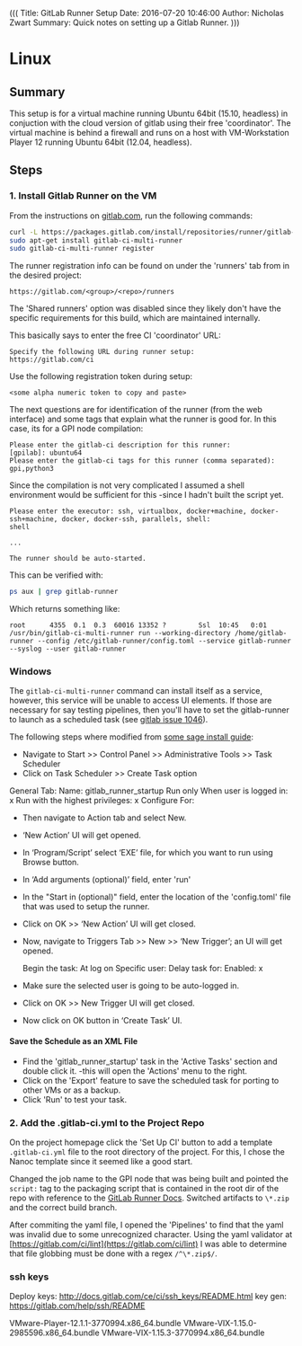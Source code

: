 (((
Title: GitLab Runner Setup
Date: 2016-07-20 10:46:00
Author: Nicholas Zwart
Summary: Quick notes on setting up a Gitlab Runner.
)))

# Linux 

## Summary
This setup is for a virtual machine running Ubuntu 64bit (15.10, headless) in
conjuction with the cloud version of gitlab using their free 'coordinator'.
The virtual machine is behind a firewall and runs on a host with VM-Workstation
Player 12 running Ubuntu 64bit (12.04, headless).

## Steps

### 1. Install Gitlab Runner on the VM
From the instructions on
[gitlab.com](https://gitlab.com/gitlab-org/gitlab-ci-multi-runner/blob/master/docs/install/linux-repository.md),
run the following commands:

```bash
curl -L https://packages.gitlab.com/install/repositories/runner/gitlab-ci-multi-runner/script.deb.sh | sudo bash
sudo apt-get install gitlab-ci-multi-runner
sudo gitlab-ci-multi-runner register
```

The runner registration info can be found on under the 'runners' tab from in
the desired project:
```
https://gitlab.com/<group>/<repo>/runners
```
The 'Shared runners' option was disabled since they likely don't have the
specific requirements for this build, which are maintained internally.

This basically says to enter the free CI 'coordinator' URL:
```
Specify the following URL during runner setup: 
https://gitlab.com/ci
```
Use the following registration token during setup:
```
<some alpha numeric token to copy and paste>
```

The next questions are for identification of the runner (from the web
interface) and some tags that explain what the runner is good for.  In this
case, its for a GPI node compilation:
```
Please enter the gitlab-ci description for this runner:
[gpilab]: ubuntu64
Please enter the gitlab-ci tags for this runner (comma separated):
gpi,python3
```

Since the compilation is not very complicated I assumed a shell environment
would be sufficient for this -since I hadn't built the script yet.
```
Please enter the executor: ssh, virtualbox, docker+machine, docker-ssh+machine, docker, docker-ssh, parallels, shell:
shell

...

The runner should be auto-started.
```

This can be verified with:
```bash
ps aux | grep gitlab-runner
```

Which returns something like:
```
root      4355  0.1  0.3  60016 13352 ?        Ssl  10:45   0:01 /usr/bin/gitlab-ci-multi-runner run --working-directory /home/gitlab-runner --config /etc/gitlab-runner/config.toml --service gitlab-runner --syslog --user gitlab-runner
```

### Windows
The `gitlab-ci-multi-runner` command can install itself as a service, however,
this service will be unable to access UI elements.  If those are necessary
for say testing pipelines, then you'll have to set the gitlab-runner to launch
as a scheduled task
(see [gitlab issue 1046](https://gitlab.com/gitlab-org/gitlab-ci-multi-runner/issues/1046)).

The following steps where modified from [some sage install guide](http://www.greytrix.com/blogs/sageaccpacerp/2013/08/20/auto-execution-of-exe-file-using-windows-scheduler-in-sage-300-erp/):
* Navigate to Start >> Control Panel >> Administrative Tools >> Task Scheduler
* Click on Task Scheduler >> Create Task option

General Tab:
    Name: gitlab_runner_startup
    Run only When user is logged in: x
    Run with the highest privileges: x
    Configure For: <your windows version>

* Then navigate to Action tab and select New.
* ‘New Action’ UI will get opened.
* In ‘Program/Script’ select ‘EXE’ file, for which you want to run using Browse
  button.
* In ‘Add arguments (optional)’ field, enter 'run'
* In the "Start in (optional)" field, enter the location of the 'config.toml'
  file that was used to setup the runner.
* Click on OK >> ‘New Action’ UI will get closed.
* Now, navigate to Triggers Tab >> New >> ‘New Trigger’; an UI will get opened.

    Begin the task: At log on
    Specific user: <your intended user>
    Delay task for: <whatever time your extra components need to boot>
    Enabled: x

* Make sure the selected user is going to be auto-logged in.
* Click on OK >> New Trigger UI will get closed.
* Now click on OK button in ‘Create Task’ UI.

#### Save the Schedule as an XML File
* Find the 'gitlab_runner_startup' task in the 'Active Tasks' section and
  double click it. -this will open the 'Actions' menu to the right.
* Click on the 'Export' feature to save the scheduled task for porting to other
  VMs or as a backup.
* Click 'Run' to test your task.

### 2. Add the .gitlab-ci.yml to the Project Repo
On the project homepage click the 'Set Up CI' button to add a template
`.gitlab-ci.yml` file to the root directory of the project.  For this, I chose
the Nanoc template since it seemed like a good start.

Changed the job name to the GPI node that was being built and pointed the
`script:` tag to the packaging script that is contained in the root dir of the
repo with reference to the [GitLab Runner
Docs](http://docs.gitlab.com/ce/ci/yaml/README.html#image-and-services).
Switched artifacts to `\*.zip` and the correct build branch.

After commiting the yaml file, I opened the 'Pipelines' to find that the yaml
was invalid due to some unrecognized character. Using the yaml validator at
[https://gitlab.com/ci/lint](https://gitlab.com/ci/lint) I was able to
determine that file globbing must be done with a regex `/^\*.zip$/`.

### ssh keys
Deploy keys: http://docs.gitlab.com/ce/ci/ssh_keys/README.html
key gen: https://gitlab.com/help/ssh/README

VMware-Player-12.1.1-3770994.x86_64.bundle
VMware-VIX-1.15.0-2985596.x86_64.bundle
VMware-VIX-1.15.3-3770994.x86_64.bundle

